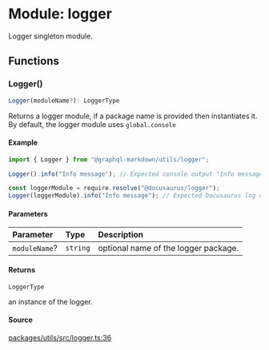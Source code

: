 # Module: logger

Logger singleton module.

## Functions

### Logger()

```ts
Logger(moduleName?): LoggerType
```

Returns a logger module, if a package name is provided then instantiates it.
By default, the logger module uses `global.console`

#### Example

```js
import { Logger } from "@graphql-markdown/utils/logger";

Logger().info("Info message"); // Expected console output "Info message"

const loggerModule = require.resolve("@docusaurus/logger");
Logger(loggerModule).info("Info message"); // Expected Docusaurus log output "Info message"
```

#### Parameters

| Parameter     | Type     | Description                          |
| :------------ | :------- | :----------------------------------- |
| `moduleName`? | `string` | optional name of the logger package. |

#### Returns

`LoggerType`

an instance of the logger.

#### Source

[packages/utils/src/logger.ts:36](https://github.com/graphql-markdown/graphql-markdown/blob/main/packages/utils/src/logger.ts#L36)
